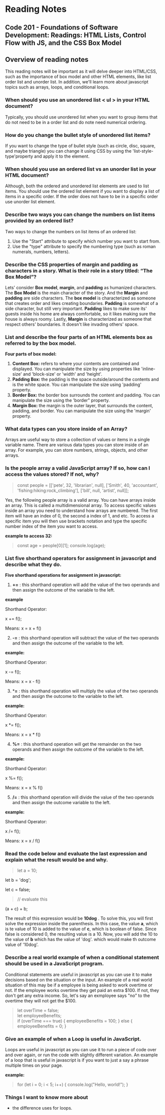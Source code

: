 # Reading Notes

## Code 201 - Foundations of Software Development: Readings: HTML Lists, Control Flow with JS, and the CSS Box Model

## Overview of reading notes

This reading notes will be important as it will delve deeper into HTML/CSS, such as the importance of box model and other HTML elements, like list order list and unorder list. In addition, we'll learn more about javascript topics such as arrays, loops, and conditional loops.

### When should you use an unordered list < ul > in your HTML document? 

Typically, you should use unordered list when you want to group items that do not need to be in a order list and do note need numerical ordering.

### How do you change the bullet style of unordered list items?

If you want to change the type of bullet style (such as circle, disc, square, and maybe triangle) you can change it using CSS by using the 'list-style-type'property and apply it to the element.

### When should you use an ordered list vs an unorder list in your HTML document?

Although, both the ordered and unordered list elements are used to list items. You should use the ordered list element if you want to display a list of items in a specific order. If the order does not have to be in a specific order use unorder list element.


### Describe two ways you can change the numbers on list items provided by an ordered list?

Two ways to change the numbers on list items of an ordered list:

1. Use the "Start" attribute to specify which number you want to start from.
2. Use the "type" attribute  to specify the numbering type (such as roman numerals, numbers, letters).

### Describe the CSS properties of margin and padding as characters in a story. What is their role in a story titled: “The Box Model”?

Lets' consider **Box model**, **margin**, and **padding** as humanized characters. The **Box Model** is the main character of the story. And the **Margin** and **padding** are side characters. The **box model** is characterized as someone that creates order and likes creating boundaries. **Padding** is somewhat of a side character, but still very important. **Padding** likes to make sure its' guests inside his home are always comfortable, so it likes making sure the house is always roomy. Lastly, **Margin** is characterized as someone that respect others' boundaries. It doesn't like invading others' space.

### List and describe the four parts of an HTML elements box as referred to by the box model.

**Four parts of box model:**

1. **Content Box:** refers to where your contents are contained and displayed. You can manipulate the size by using properties like 'inline-size' and 'block-size' or 'width' and 'height'.
2. **Padding Box:** the padding is the space outside/around the contents and is the white space. You can manipulate the size using 'padding' property. 
3. **Border Box:** the border box surrounds the content and padding. You can manipulate the size using the 'border" property. 
4. **Margin Box:** the margin is the outer layer, that surrounds the content, padding, and border. You can manipulate the size using the 'margin' property.


### What data types can you store inside of an Array?

Arrays are useful way to store a collection of values or items in a single variable name. There are various data types you can store inside of an array. For example, you can store numbers, strings, objects, and other arrays. 


### Is the people array a valid JavaScript array? If so, how can I access the values stored? If not, why?

> const people = [['pete', 32, 'librarian', null], ['Smith', 40, 'accountant', 'fishing:hiking:rock_climbing'], ['bill', null, 'artist', null]];

Yes, the following people array is a valid array. You can have arrays inside an array. This is called a multidimensional array. To access specific values inside an array you need to understand how arrays are numbered. The first item will have an index of 0, the second a index of 1, and etc. To access a specific item you will then use brackets notation and type the specific number index of the item you want to access.

**example to access 32:**

> const age = people[0][1];
console.log(age); 

### List five shorthand operators for assignment in javascript and describe what they do.

**Five shorthand operations for assignment in javascript:**

1. **+=** : this shorthand operation will add the value of the two operands and then assign the outcome of the variable to the left.

**example**

Shorthand Operator:

x += f();

Means:
x = x + f()


2. **-=** : this shorthand operation will subtract the value of the two operands and then assign the outcome of the variable to the left.

**example:**

Shorthand Operator:

x -= f();

Means:
x = x - f()

3. ***=** : this shorthand operation will multiply the value of the two operands and then assign the outcome to the variable to the left.

**example:**


Shorthand Operator:

x *= f();

Means:
x = x * f()

4. **%=** : this shorthand operation will get the remainder on the two operands and then assign the outcome of the variable to the left.

**example:**


Shorthand Operator:

x %= f();

Means:
x = x % f()

5. **/=** : this shorthand operation will divide the value of the two operands and then assign the outcome variable to the left.

**example:**


Shorthand Operator:

x /= f();

Means:
x = x / f()


### Read the code below and evaluate the last expression and explain what the result would be and why.

>  let a = 10; <br>

 let b = 'dog'; <br>

 let c = false;

>// evaluate this <br>

 (a + c) + b;


The result of this expression would be **10dog** . To solve this, you will first solve the expression inside the parenthesis. In this case, the value **a**, which is te value of 10 is added to the value of **c**, which is boolean of false. Since false is considered 0, the resulting value is a 10. Now, you will add the 10 to the value of **b** which has the value of 'dog'. which would make th outcome value of '10dog'.

 ### Describe a real world example of when a conditional statement should be used in a JavaScript program.

 Conditional statements are useful in javascript as you can use it to make decisions based on the situation or the input. An example of a real world situation of this may be if a employee is being asked to work overtime or not. If the employee works overtime they get paid an extra $100. If not, they don't get any extra income. So, let's say an exmployee says "no" to the overtime they will not get the $100.

>  let overTime = false; <br>
let employeeBenefits; <br> if (overTime === true) {
  employeeBenefits = 100;
} else {
  employeeBenefits = 0;
}


### Give an example of when a Loop is useful in JavaScript.

Loops are useful in javascript as you can use it to run a piece of code over and over again, or run the code with slightly different variation. An example of a loop that is useful in javascript is if you want to just a say a phrase multiple times on your page.

**example:**
> for (let i = 0; i < 5; i++) {
  console.log("Hello, world!");
}

### Things I want to know more about

* the difference uses for loops.